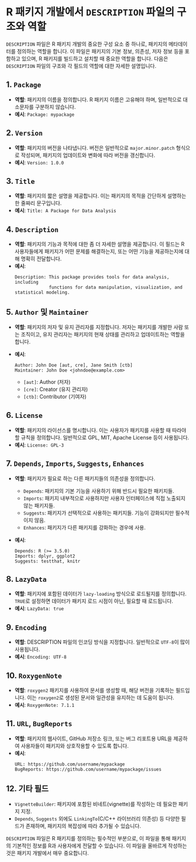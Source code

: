 
# R 패키지 개발에서 `DESCRIPTION` 파일의 구조와 역할

`DESCRIPTION` 파일은 R 패키지 개발의 중요한 구성 요소 중 하나로, 패키지의 메타데이터를 정의하는 역할을 합니다. 이 파일은 패키지의 기본 정보, 의존성, 저자 정보 등을 포함하고 있으며, R 패키지를 빌드하고 설치할 때 중요한 역할을 합니다. 다음은 `DESCRIPTION` 파일의 구조와 각 필드의 역할에 대한 자세한 설명입니다.

## 1. `Package`
- **역할**: 패키지의 이름을 정의합니다. R 패키지 이름은 고유해야 하며, 일반적으로 대소문자를 구분하지 않습니다.
- **예시**: `Package: mypackage`

## 2. `Version`
- **역할**: 패키지의 버전을 나타냅니다. 버전은 일반적으로 `major.minor.patch` 형식으로 작성되며, 패키지의 업데이트와 변화에 따라 버전을 갱신합니다.
- **예시**: `Version: 1.0.0`

## 3. `Title`
- **역할**: 패키지의 짧은 설명을 제공합니다. 이는 패키지의 목적을 간단하게 설명하는 한 줄짜리 문구입니다.
- **예시**: `Title: A Package for Data Analysis`

## 4. `Description`
- **역할**: 패키지의 기능과 목적에 대한 좀 더 자세한 설명을 제공합니다. 이 필드는 R 사용자들에게 패키지가 어떤 문제를 해결하는지, 또는 어떤 기능을 제공하는지에 대해 명확히 전달합니다.
- **예시**: 
  ```
  Description: This package provides tools for data analysis, including 
               functions for data manipulation, visualization, and statistical modeling.
  ```

## 5. `Author` 및 `Maintainer`
- **역할**: 패키지의 저자 및 유지 관리자를 지정합니다. 저자는 패키지를 개발한 사람 또는 조직이고, 유지 관리자는 패키지의 현재 상태를 관리하고 업데이트하는 역할을 합니다.
- **예시**:
  ```
  Author: John Doe [aut, cre], Jane Smith [ctb]
  Maintainer: John Doe <johndoe@example.com>
  ```

  - `[aut]`: Author (저자)
  - `[cre]`: Creator (유지 관리자)
  - `[ctb]`: Contributor (기여자)

## 6. `License`
- **역할**: 패키지의 라이선스를 명시합니다. 이는 사용자가 패키지를 사용할 때 따라야 할 규칙을 정의합니다. 일반적으로 GPL, MIT, Apache License 등이 사용됩니다.
- **예시**: `License: GPL-3`

## 7. `Depends`, `Imports`, `Suggests`, `Enhances`
- **역할**: 패키지가 필요로 하는 다른 패키지들의 의존성을 정의합니다.
  - `Depends`: 패키지의 기본 기능을 사용하기 위해 반드시 필요한 패키지들.
  - `Imports`: 패키지 내부적으로 사용하지만 사용자 인터페이스에 직접 노출되지 않는 패키지들.
  - `Suggests`: 패키지가 선택적으로 사용하는 패키지들. 기능이 강화되지만 필수적이지 않음.
  - `Enhances`: 패키지가 다른 패키지를 강화하는 경우에 사용.

- **예시**:
  ```
  Depends: R (>= 3.5.0)
  Imports: dplyr, ggplot2
  Suggests: testthat, knitr
  ```

## 8. `LazyData`
- **역할**: 패키지에 포함된 데이터가 `lazy-loading` 방식으로 로드될지를 정의합니다. `TRUE`로 설정하면 데이터가 패키지 로드 시점이 아닌, 필요할 때 로드됩니다.
- **예시**: `LazyData: true`

## 9. `Encoding`
- **역할**: DESCRIPTION 파일의 인코딩 방식을 지정합니다. 일반적으로 `UTF-8`이 많이 사용됩니다.
- **예시**: `Encoding: UTF-8`

## 10. `RoxygenNote`
- **역할**: `roxygen2` 패키지를 사용하여 문서를 생성할 때, 해당 버전을 기록하는 필드입니다. 이는 `roxygen2`로 생성된 문서와 일관성을 유지하는 데 도움이 됩니다.
- **예시**: `RoxygenNote: 7.1.1`

## 11. `URL`, `BugReports`
- **역할**: 패키지의 웹사이트, GitHub 저장소 링크, 또는 버그 리포트용 URL을 제공하여 사용자들이 패키지와 상호작용할 수 있도록 합니다.
- **예시**:
  ```
  URL: https://github.com/username/mypackage
  BugReports: https://github.com/username/mypackage/issues
  ```

## 12. 기타 필드
- `VignetteBuilder`: 패키지에 포함된 비네트(vignette)를 작성하는 데 필요한 패키지 지정.
- `Depends`, `Suggests` 외에도 `LinkingTo`(C/C++ 라이브러리 의존성) 등 다양한 필드가 존재하며, 패키지의 복잡성에 따라 추가될 수 있습니다.

`DESCRIPTION` 파일은 R 패키지를 정의하는 필수적인 부분으로, 이 파일을 통해 패키지의 기본적인 정보를 R과 사용자에게 전달할 수 있습니다. 이 파일을 올바르게 작성하는 것은 패키지 개발에서 매우 중요합니다.
